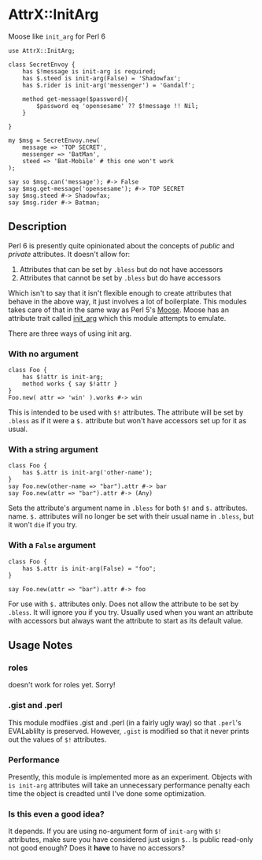 # AttrX::InitArg

Moose like `init_arg` for Perl 6

``` perl6
use AttrX::InitArg;

class SecretEnvoy {
    has $!message is init-arg is required;
    has $.steed is init-arg(False) = 'Shadowfax';
    has $.rider is init-arg('messenger') = 'Gandalf';

    method get-message($password){
        $password eq 'opensesame' ?? $!message !! Nil;
    }

}

my $msg = SecretEnvoy.new(
    message => 'TOP SECRET',
    messenger => 'BatMan',
    steed => 'Bat-Mobile' # this one won't work
);

say so $msg.can('message'); #-> False
say $msg.get-message('opensesame'); #-> TOP SECRET
say $msg.steed #-> Shadowfax;
say $msg.rider #-> Batman;

```

## Description

Perl 6 is presently quite opinionated about the
concepts of *public* and *private* attributes. It doesn't allow for:

1. Attributes that can be set by `.bless` but do not have accessors
2. Attributes that cannot be set by `.bless` but do have accessors

Which isn't to say that it isn't flexible enough to create attributes
that behave in the above way, it just involves a lot of
boilerplate. This modules takes care of that in the same way as Perl 5's
[Moose](https://metacpan.org/pod/Moose). Moose has an attribute trait called
[init_arg](https://metacpan.org/pod/distribution/Moose/lib/Moose/Manual/Attributes.pod#Constructor-parameters-init_arg)
which this module attempts to emulate.

There are three ways of using init arg.

### With no argument

``` perl6
class Foo {
    has $!attr is init-arg;
    method works { say $!attr }
}
Foo.new( attr => 'win' ).works #-> win
```

This is intended to be used with `$!` attributes. The attribute will
be set by `.bless` as if it were a `$.` attribute but won't have
accessors set up for it as usual.

### With a string argument

``` perl6
class Foo {
    has $.attr is init-arg('other-name');
}
say Foo.new(other-name => "bar").attr #-> bar
say Foo.new(attr => "bar").attr #-> (Any)
```

Sets the attribute's argument name in `.bless` for both `$!` and `$.`
attributes.  name. `$.` attributes will no longer be set with their
usual name in `.bless`, but it won't `die` if you try.

### With a `False` argument

```perl6
class Foo {
    has $.attr is init-arg(False) = "foo";
}

say Foo.new(attr => "bar").attr #-> foo
```

For use with `$.` attributes only. Does not allow the attribute to be
set by `.bless`. It will ignore you if you try. Usually used when you
want an attribute with accessors but always want the attribute to
start as its default value.

## Usage Notes

### roles

doesn't work for roles yet. Sorry!

### .gist and .perl

This module modfiies .gist and .perl (in a fairly ugly way) so that
`.perl`'s EVALablilty is preserved. However, `.gist` is modified so
that it never prints out the values of `$!` attributes.

### Performance

Presently, this module is implemented more as an experiment. Objects
with `is init-arg` attributes will take an unnecessary performance penalty each
time the object is creadted until I've done some optimization.

### Is this even a good idea?

It depends. If you are using no-argument form of `init-arg` with `$!`
attributes, make sure you have considered just usign `$.`. Is public
read-only not good enough? Does it **have** to have no accessors?
